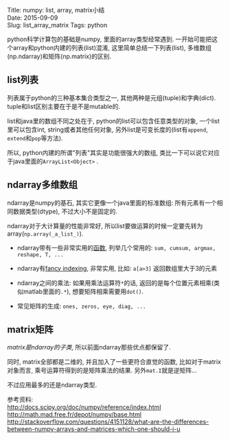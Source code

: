 Title: numpy: list, array, matrix小结   
Date: 2015-09-09   
Slug:  list_array_matrix
Tags: python     

   
python科学计算包的基础是numpy, 里面的array类型经常遇到. 一开始可能把这个array和python内建的列表(list)混淆, 这里简单总结一下列表(list), 多维数组(np.ndarray)和矩阵(np.matrix)的区别.    
   
list列表   
------   
列表属于python的三种基本集合类型之一, 其他两种是元组(tuple)和字典(dict). tuple和list区别主要在于是不是mutable的.    
   
list和java里的数组不同之处在于, python的list可以包含任意类型的对象, 一个list里可以包含int, string或者其他任何对象, 另外list是可变长度的(list有``append``, ``extend``和``pop``等方法).   
   
所以, python内建的所谓"列表"其实是功能很强大的数组, 类比一下可以说它对应于java里面的``ArrayList<Object>`` .    
   
ndarray多维数组   
-----------   
ndarray是numpy的基石, 其实它更像一个java里面的标准数组: 所有元素有一个相同数据类型(dtype), 不过大小不是固定的.    
   
ndarray对于大计算量的性能非常好, 所以list要做运算的时候一定要先转为array(``np.array(_a_list_)``).    
   
   
* ndarray带有一些非常实用的[函数](http://docs.scipy.org/doc/numpy/reference/arrays.ndarray.html), 列举几个常用的: ``sum, cumsum, argmax, reshape, T, ...``   
   
   
* ndarray有[fancy indexing](http://docs.scipy.org/doc/numpy/reference/arrays.indexing.html#arrays-indexing), 非常实用, 比如: ``a[a>3]`` 返回数组里大于3的元素   
   
   
* ndarray之间的乘法: 如果用乘法运算符``*``的话, 返回的是每个位置元素相乘(类似matlab里面的``.*``), 想要矩阵相乘需要用``dot()``.   
   
   
* 常见矩阵的生成: ``ones, zeros, eye, diag, ...``   
   
   
matrix矩阵   
--------   
*matrix是ndarray的子类*, 所以前面ndarray那些优点都保留了.    
   
同时, matrix全部都是二维的, 并且加入了一些更符合直觉的函数, 比如对于matrix对象而言, 乘号运算符得到的是矩阵乘法的结果. 另外``mat.I``就是逆矩阵...   
   
不过应用最多的还是ndarray类型.    
   
参考资料:    
<http://docs.scipy.org/doc/numpy/reference/index.html>   
<http://math.mad.free.fr/depot/numpy/base.html>   
<http://stackoverflow.com/questions/4151128/what-are-the-differences-between-numpy-arrays-and-matrices-which-one-should-i-u>   
